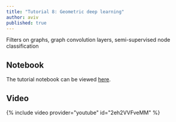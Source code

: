 ```yaml
---
title: "Tutorial 8: Geometric deep learning"
author: aviv
published: true
---
```


Filters on graphs, graph convolution layers, semi-supervised node classification

## Notebook

The tutorial notebook can be viewed [here](https://nbviewer.jupyter.org/github/vistalab-technion/cs236605-tutorials/blob/master/tutorial8/tutorial8-GeometricDL.ipynb).

## Video

{% include video provider="youtube" id="2eh2VVFveMM" %}


